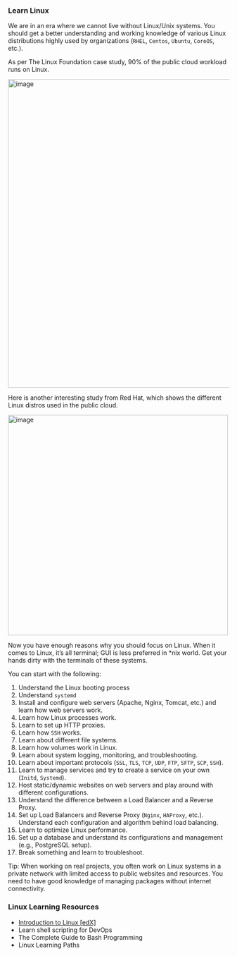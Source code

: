 ### Learn Linux

We are in an era where we cannot live without Linux/Unix systems. You should get a better understanding and working knowledge of various Linux distributions highly used by organizations (`RHEL`, `Centos`, `Ubuntu`, `CoreOS`, etc.).

As per The Linux Foundation case study, 90% of the public cloud workload runs on Linux.

<img src="https://github.com/ben-le/DevOps_Trainings/assets/34547999/01ed55be-9932-407e-87ba-cc65dec7515c" alt="image" width="700"/>


Here is another interesting study from Red Hat, which shows the different Linux distros used in the public cloud.

<img src="https://github.com/ben-le/DevOps_Trainings/assets/34547999/f5eb43d0-359c-4646-8fa2-5e4f8665aa0f" alt="image" width="500"/>


Now you have enough reasons why you should focus on Linux. When it comes to Linux, it’s all terminal; GUI is less preferred in *nix world. Get your hands dirty with the terminals of these systems.

You can start with the following:

1. Understand the Linux booting process
2. Understand `systemd`
3. Install and configure web servers (Apache, Nginx, Tomcat, etc.) and learn how web servers work.
4. Learn how Linux processes work.
5. Learn to set up HTTP proxies.
6. Learn how `SSH` works.
7. Learn about different file systems.
8. Learn how volumes work in Linux.
9. Learn about system logging, monitoring, and troubleshooting.
10. Learn about important protocols (`SSL`, `TLS`, `TCP`, `UDP`, `FTP`, `SFTP`, `SCP`, `SSH`).
11. Learn to manage services and try to create a service on your own (`Initd`, `Systemd`).
12. Host static/dynamic websites on web servers and play around with different configurations.
13. Understand the difference between a Load Balancer and a Reverse Proxy.
14. Set up Load Balancers and Reverse Proxy (`Nginx`, `HAProxy`, etc.). Understand each configuration and algorithm behind load balancing.
15. Learn to optimize Linux performance.
16. Set up a database and understand its configurations and management (e.g., PostgreSQL setup).
17. Break something and learn to troubleshoot.


Tip: When working on real projects, you often work on Linux systems in a private network with limited access to public websites and resources. You need to have good knowledge of managing packages without internet connectivity.

### Linux Learning Resources

- [Introduction to Linux [edX]](https://www.edx.org/course/introduction-to-linux)
- Learn shell scripting for DevOps
- The Complete Guide to Bash Programming
- Linux Learning Paths
